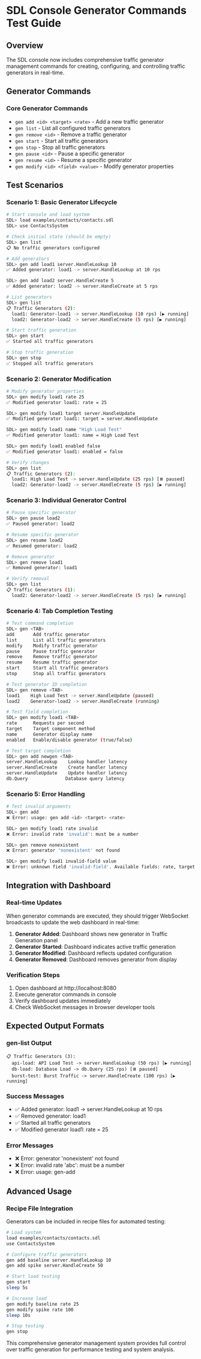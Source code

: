 # SDL Console Generator Commands Test Guide

## Overview

The SDL console now includes comprehensive traffic generator management commands for creating, configuring, and controlling traffic generators in real-time.

## Generator Commands

### Core Generator Commands
- `gen add <id> <target> <rate>` - Add a new traffic generator
- `gen list` - List all configured traffic generators  
- `gen remove <id>` - Remove a traffic generator
- `gen start` - Start all traffic generators
- `gen stop` - Stop all traffic generators
- `gen pause <id>` - Pause a specific generator
- `gen resume <id>` - Resume a specific generator
- `gen modify <id> <field> <value>` - Modify generator properties

## Test Scenarios

### Scenario 1: Basic Generator Lifecycle
```bash
# Start console and load system
SDL> load examples/contacts/contacts.sdl
SDL> use ContactsSystem

# Check initial state (should be empty)
SDL> gen list
📋 No traffic generators configured

# Add generators
SDL> gen add load1 server.HandleLookup 10
✅ Added generator: load1 -> server.HandleLookup at 10 rps

SDL> gen add load2 server.HandleCreate 5
✅ Added generator: load2 -> server.HandleCreate at 5 rps

# List generators
SDL> gen list
📋 Traffic Generators (2):
  load1: Generator-load1 -> server.HandleLookup (10 rps) [▶️ running]
  load2: Generator-load2 -> server.HandleCreate (5 rps) [▶️ running]

# Start traffic generation
SDL> gen start
✅ Started all traffic generators

# Stop traffic generation
SDL> gen stop
✅ Stopped all traffic generators
```

### Scenario 2: Generator Modification
```bash
# Modify generator properties
SDL> gen modify load1 rate 25
✅ Modified generator load1: rate = 25

SDL> gen modify load1 target server.HandleUpdate
✅ Modified generator load1: target = server.HandleUpdate

SDL> gen modify load1 name "High Load Test"
✅ Modified generator load1: name = High Load Test

SDL> gen modify load1 enabled false
✅ Modified generator load1: enabled = false

# Verify changes
SDL> gen list
📋 Traffic Generators (2):
  load1: High Load Test -> server.HandleUpdate (25 rps) [⏸️ paused]
  load2: Generator-load2 -> server.HandleCreate (5 rps) [▶️ running]
```

### Scenario 3: Individual Generator Control
```bash
# Pause specific generator
SDL> gen pause load2
✅ Paused generator: load2

# Resume specific generator
SDL> gen resume load2
✅ Resumed generator: load2

# Remove generator
SDL> gen remove load1
✅ Removed generator: load1

# Verify removal
SDL> gen list
📋 Traffic Generators (1):
  load2: Generator-load2 -> server.HandleCreate (5 rps) [▶️ running]
```

### Scenario 4: Tab Completion Testing
```bash
# Test command completion
SDL> gen <TAB>
add       Add traffic generator
list      List all traffic generators
modify    Modify traffic generator
pause     Pause traffic generator
remove    Remove traffic generator
resume    Resume traffic generator
start     Start all traffic generators
stop      Stop all traffic generators

# Test generator ID completion
SDL> gen remove <TAB>
load1    High Load Test -> server.HandleUpdate (paused)
load2    Generator-load2 -> server.HandleCreate (running)

# Test field completion
SDL> gen modify load1 <TAB>
rate      Requests per second
target    Target component method
name      Generator display name
enabled   Enable/disable generator (true/false)

# Test target completion
SDL> gen add newgen <TAB>
server.HandleLookup    Lookup handler latency
server.HandleCreate    Create handler latency
server.HandleUpdate    Update handler latency
db.Query              Database query latency
```

### Scenario 5: Error Handling
```bash
# Test invalid arguments
SDL> gen add
❌ Error: usage: gen add <id> <target> <rate>

SDL> gen modify load1 rate invalid
❌ Error: invalid rate 'invalid': must be a number

SDL> gen remove nonexistent
❌ Error: generator 'nonexistent' not found

SDL> gen modify load1 invalid-field value
❌ Error: unknown field 'invalid-field'. Available fields: rate, target, name, enabled
```

## Integration with Dashboard

### Real-time Updates
When generator commands are executed, they should trigger WebSocket broadcasts to update the web dashboard in real-time:

1. **Generator Added**: Dashboard shows new generator in Traffic Generation panel
2. **Generator Started**: Dashboard indicates active traffic generation
3. **Generator Modified**: Dashboard reflects updated configuration
4. **Generator Removed**: Dashboard removes generator from display

### Verification Steps
1. Open dashboard at http://localhost:8080
2. Execute generator commands in console
3. Verify dashboard updates immediately
4. Check WebSocket messages in browser developer tools

## Expected Output Formats

### gen-list Output
```
📋 Traffic Generators (3):
  api-load: API Load Test -> server.HandleLookup (50 rps) [▶️ running]
  db-load: Database Load -> db.Query (25 rps) [⏸️ paused]
  burst-test: Burst Traffic -> server.HandleCreate (100 rps) [▶️ running]
```

### Success Messages
- ✅ Added generator: load1 -> server.HandleLookup at 10 rps
- ✅ Removed generator: load1
- ✅ Started all traffic generators
- ✅ Modified generator load1: rate = 25

### Error Messages
- ❌ Error: generator 'nonexistent' not found
- ❌ Error: invalid rate 'abc': must be a number
- ❌ Error: usage: gen-add <id> <target> <rate>

## Advanced Usage

### Recipe File Integration
Generators can be included in recipe files for automated testing:
```bash
# Load system
load examples/contacts/contacts.sdl
use ContactsSystem

# Configure traffic generators
gen add baseline server.HandleLookup 10
gen add spike server.HandleCreate 50

# Start load testing
gen start
sleep 5s

# Increase load
gen modify baseline rate 25
gen modify spike rate 100
sleep 10s

# Stop testing
gen stop
```

This comprehensive generator management system provides full control over traffic generation for performance testing and system analysis.